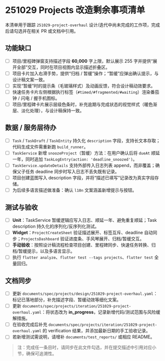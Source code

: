 # 251029 Projects 改造剩余事项清单

本清单用于跟踪 `251029-project-overhaul` 设计/迭代中尚未完成的工作项，完成后请勾选并在相关 PR 或文档中引用。

## 功能缺口
- [ ] 项目/里程碑弹窗支持描述字段 **60,000** 字上限，默认展示 255 字并提供“展开全部”交互，同时在项目视图内显示描述折叠区。
- [ ] 项目卡片加入右滑手势，提供“归档 / 暂缓”操作；“暂缓”应弹出确认提示，与设计稿文案一致。
- [ ] 实现“暂缓”时的提示条（毛玻璃样式）及动画反馈，符合设计稿动效要求。
- [ ] 快速任务卡片左侧根据执行标签（`#timed/#fragmented/#waiting`）渲染番茄钟 / 闪电 / 握手机图标。
- [ ] 项目/里程碑卡片展示层级色条时，补充逾期与完成状态的视觉样式（暖色渐层、淡化处理），与设计稿保持一致。

## 数据 / 服务层待办
- [ ] `Task` / `TaskDraft` / `TaskEntity` 持久化 `description` 字段，支持长文本存取；代码生成文件需重新跑 `build_runner`。
- [ ] `TaskService` 新增 `snoozeProject`（暂缓）方法：在用户确认后将 `dueAt` 顺延一年，同时追加 `TaskLogEntry(action: 'deadline_snoozed')`。
- [ ] `TaskService.updateDetails` 支持外部传入日志列表 append，而非覆盖；确保父子任务 deadline 同步时写入日志不丢失既有记录。
- [ ] 项目创建蓝图写入 description 字段，并将“描述已填写”记录改为真实字段存储。
- [ ] 为后续多语言描述做准备：确认 `l10n` 文案涵盖新增提示与按钮。

## 测试与验收
- [ ] **Unit**：TaskService 暂缓逻辑应写入日志、顺延一年、避免重复顺延；Task description 持久化的序列化/反序列化测试。
- [ ] **Widget**：`ProjectCreateSheet` 验证描述展开、标签互斥、deadline 自动同步；`ProjectsDashboard` 验证进度条、手风琴展开、归档/暂缓交互。
- [ ] **手动验收**：按照设计稿流程检查项目创建、里程碑同步、快速任务转换、归档/暂缓提示，以及多语言显示。
- [ ] 执行 `flutter analyze`、`flutter test --tags projects`、`flutter test` 全量回归。

## 文档同步
- [ ] 更新 `documents/spec/projects/design/251029-project-overhaul.yaml`：标记已落地部分，补充描述字段、暂缓动效等细化文案。
- [ ] 更新 `documents/spec/projects/iteration/251029-project-overhaul.yaml`：将状态改为 **in_progress**，记录新增代码/测试范围与风险缓解措施。
- [ ] 在验收完成后补充 `documents/spec/projects/iteration/251029-project-overhaul.yaml` 的 verification 结果，并添加最新日期的手工验收记录。
- [ ] 若新增测试需说明，请增补 `documents/test_reports/` 或相应 README。

> 注：完成任一条目时，请同步在此文件勾选，并在提交描述中引用对应小节，确保可追溯性。
